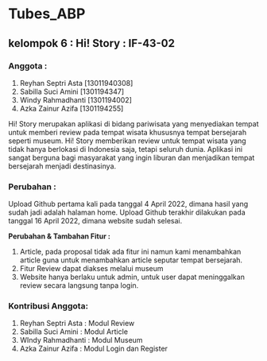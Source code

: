 # Tubes_ABP

## kelompok 6 : Hi! Story : IF-43-02

### Anggota : 
1. Reyhan Septri Asta	[13011940308]
2. Sabilla Suci Amini 	[1301194347]
3. Windy Rahmadhanti 	[1301194002]
4. Azka Zainur Azifa	[1301194255]

Hi! Story merupakan aplikasi di bidang pariwisata yang menyediakan tempat untuk memberi review pada tempat wisata khususnya tempat bersejarah seperti museum. 
Hi! Story memberikan review untuk tempat wisata yang tidak hanya berlokasi di Indonesia saja, tetapi seluruh dunia. 
Aplikasi ini sangat berguna bagi masyarakat yang ingin liburan dan menjadikan tempat bersejarah menjadi destinasinya.

### Perubahan : 
Upload Github pertama kali pada tanggal 4 April 2022, dimana hasil yang sudah jadi adalah halaman home. 
Upload Github terakhir dilakukan pada tanggal 16 April 2022, dimana website sudah selesai. 

**Perubahan & Tambahan Fitur :**
1. Article, pada proposal tidak ada fitur ini namun kami menambahkan article guna untuk menambahkan article seputar tempat bersejarah. 
2. Fitur Review dapat diakses melalui museum 
3. Website hanya berlaku untuk admin, untuk user dapat meninggalkan review secara langsung tanpa login. 


### Kontribusi Anggota: 
1. Reyhan Septri Asta 	: Modul Review
2. Sabilla Suci Amini 	: Modul Article
3. WIndy Rahmadhanti  	: Modul Museum
4. Azka Zainur Azifa	: Modul Login dan Register
